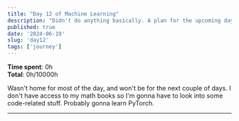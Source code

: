 ```yaml
---
title: "Day 12 of Machine Learning"
description: "Didn't do anything basically. A plan for the upcoming days."
published: true
date: '2024-06-19'
slug: 'day12'
tags: ['journey']
---
```

<script>
    import Image from '$lib/components/Image.svelte';
</script>

**Time spent**: 0h<br /> **Total**: 0h/10000h

Wasn't home for most of the day, and won't be for the next couple of days. I don't have access to my math books so I'm gonna have to look into some code-related stuff. Probably gonna learn PyTorch.
___
